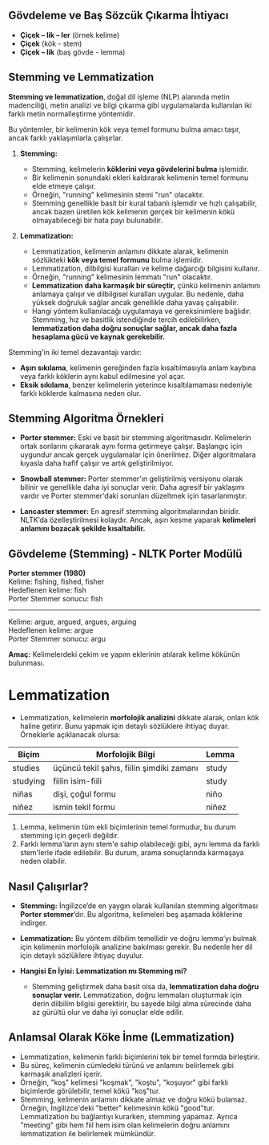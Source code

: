 
## Gövdeleme ve Baş Sözcük Çıkarma İhtiyacı

- **Çiçek – lik – ler** (örnek kelime)
- **Çiçek** (kök - stem)
- **Çiçek – lik** (baş gövde - lemma)

##  Stemming ve Lemmatization

**Stemming ve lemmatization**, doğal dil işleme (NLP) alanında metin madenciliği, metin analizi ve bilgi çıkarma gibi uygulamalarda kullanılan iki farklı metin normalleştirme yöntemidir. 

Bu yöntemler, bir kelimenin kök veya temel formunu bulma amacı taşır, ancak farklı yaklaşımlarla çalışırlar.

1. **Stemming:**
   - Stemming, kelimelerin **köklerini veya gövdelerini bulma** işlemidir.
   - Bir kelimenin sonundaki ekleri kaldırarak kelimenin temel formunu elde etmeye çalışır.
   - Örneğin, "running" kelimesinin stemi "run" olacaktır.
   - Stemming genellikle basit bir kural tabanlı işlemdir ve hızlı çalışabilir, ancak bazen üretilen kök kelimenin gerçek bir kelimenin kökü olmayabileceği bir hata payı bulunabilir.

2. **Lemmatization:**
   - Lemmatization, kelimenin anlamını dikkate alarak, kelimenin sözlükteki **kök veya temel formunu** bulma işlemidir.
   - Lemmatization, dilbilgisi kuralları ve kelime dağarcığı bilgisini kullanır.
   - Örneğin, "running" kelimesinin lemmatı "run" olacaktır.
   - **Lemmatization daha karmaşık bir süreçtir,** çünkü kelimenin anlamını anlamaya çalışır ve dilbilgisel kuralları uygular. Bu nedenle, daha yüksek doğruluk sağlar ancak genellikle daha yavaş çalışabilir.
   - Hangi yöntem kullanılacağı uygulamaya ve gereksinimlere bağlıdır. Stemming, hız ve basitlik istendiğinde tercih edilebilirken, **lemmatization daha doğru sonuçlar sağlar, ancak daha fazla hesaplama gücü ve kaynak gerekebilir.**

Stemming'in iki temel dezavantajı vardır: 

- **Aşırı sıkılama**, kelimenin gereğinden fazla kısaltılmasıyla anlam kaybına veya farklı köklerin aynı kabul edilmesine yol açar.
- **Eksik sıkılama**, benzer kelimelerin yeterince kısaltılamaması nedeniyle farklı köklerde kalmasına neden olur.

## Stemming Algoritma Örnekleri

- **Porter stemmer:** Eski ve basit bir stemming algoritmasıdır. Kelimelerin ortak sonlarını çıkararak aynı forma getirmeye çalışır. Başlangıç için uygundur ancak gerçek uygulamalar için önerilmez. Diğer algoritmalara kıyasla daha hafif çalışır ve artık geliştirilmiyor.

- **Snowball stemmer:** Porter stemmer'ın geliştirilmiş versiyonu olarak bilinir ve genellikle daha iyi sonuçlar verir. Daha agresif bir yaklaşımı vardır ve Porter stemmer'daki sorunları düzeltmek için tasarlanmıştır.

- **Lancaster stemmer:** En agresif stemming algoritmalarından biridir. NLTK’da özelleştirilmesi kolaydır. Ancak, aşırı kesme yaparak **kelimeleri anlamını bozacak şekilde kısaltabilir.**

## Gövdeleme (Stemming) - NLTK Porter Modülü

**Porter stemmer (1980)**  
Kelime: fishing, fished, fisher  
Hedeflenen kelime: fish  
Porter Stemmer sonucu: fish  

------------------------

Kelime: argue, argued, argues, arguing  
Hedeflenen kelime: argue  
Porter Stemmer sonucu: argu  

**Amaç:** Kelimelerdeki çekim ve yapım eklerinin atılarak kelime kökünün bulunması.

# Lemmatization

- Lemmatization, kelimelerin **morfolojik analizini** dikkate alarak, onları kök haline getirir. Bunu yapmak için detaylı sözlüklere ihtiyaç duyar. Örneklerle açıklanacak olursa:
  
| Biçim    | Morfolojik Bilgi                                   | Lemma   |
|----------|----------------------------------------------------|---------|
| studies  | üçüncü tekil şahıs, fiilin şimdiki zamanı          | study   |
| studying | fiilin isim-fiili                                  | study   |
| niñas    | dişi, çoğul formu                                  | niño    |
| niñez    | ismin tekil formu                                  | niñez   |

1. Lemma, kelimenin tüm ekli biçimlerinin temel formudur, bu durum stemming için geçerli değildir. 
2. Farklı lemma'ların aynı stem'e sahip olabileceği gibi, aynı lemma da farklı stem'lerle ifade edilebilir. Bu durum, arama sonuçlarında karmaşaya neden olabilir.

## Nasıl Çalışırlar?

- **Stemming:** İngilizce’de en yaygın olarak kullanılan stemming algoritması **Porter stemmer**’dır. Bu algoritma, kelimeleri beş aşamada köklerine indirger.
  
- **Lemmatization:** Bu yöntem dilbilim temellidir ve doğru lemma’yı bulmak için kelimenin morfolojik analizine bakılması gerekir. Bu nedenle her dil için detaylı sözlüklere ihtiyaç duyulur.

- **Hangisi En İyisi: Lemmatization mı Stemming mi?**
  - Stemming geliştirmek daha basit olsa da, **lemmatization daha doğru sonuçlar verir.** Lemmatization, doğru lemmaları oluşturmak için derin dilbilim bilgisi gerektirir, bu sayede bilgi alma sürecinde daha az gürültü olur ve daha iyi sonuçlar elde edilir.


## Anlamsal Olarak Köke İnme (Lemmatization)

- Lemmatization, kelimenin farklı biçimlerini tek bir temel formda birleştirir.
- Bu süreç, kelimenin cümledeki türünü ve anlamını belirlemek gibi karmaşık analizleri içerir.
- Örneğin, "koş" kelimesi "koşmak", "koştu", "koşuyor" gibi farklı biçimlerde görülebilir, temel kökü "koş"tur.
- Stemming, kelimenin anlamını dikkate almaz ve doğru kökü bulamaz. Örneğin, İngilizce'deki "better" kelimesinin kökü "good"tur. Lemmatization bu bağlantıyı kurarken, stemming yapamaz. Ayrıca "meeting" gibi hem fiil hem isim olan kelimelerin doğru anlamını lemmatization ile belirlemek mümkündür.